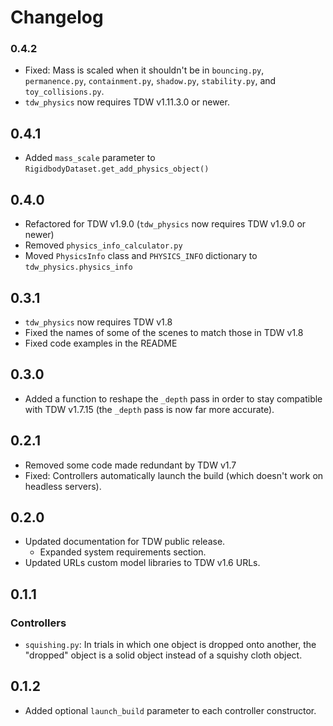 # Changelog

### 0.4.2

- Fixed: Mass is scaled when it shouldn't be in `bouncing.py`, `permanence.py`, `containment.py`, `shadow.py`, `stability.py`, and `toy_collisions.py`.
- `tdw_physics` now requires TDW v1.11.3.0 or newer.

## 0.4.1

- Added `mass_scale` parameter to `RigidbodyDataset.get_add_physics_object()`

## 0.4.0

- Refactored for TDW v1.9.0 (`tdw_physics` now requires TDW v1.9.0 or newer)
- Removed `physics_info_calculator.py`
- Moved `PhysicsInfo` class and `PHYSICS_INFO` dictionary to `tdw_physics.physics_info`

## 0.3.1

- `tdw_physics` now requires TDW v1.8
- Fixed the names of some of the scenes to match those in TDW v1.8
- Fixed code examples in the README 

## 0.3.0

- Added a function to reshape the `_depth` pass in order to stay compatible with TDW v1.7.15 (the `_depth` pass is now far more accurate).

## 0.2.1

- Removed some code made redundant by TDW v1.7
- Fixed: Controllers automatically launch the build (which doesn't work on headless servers).

## 0.2.0

- Updated documentation for TDW public release.
  - Expanded system requirements section.
- Updated URLs custom model libraries to TDW v1.6 URLs.

## 0.1.1

### Controllers

- `squishing.py`: In trials in which one object is dropped onto another, the "dropped" object is a solid object instead of a squishy cloth object.

## 0.1.2

- Added optional `launch_build` parameter to each controller constructor.